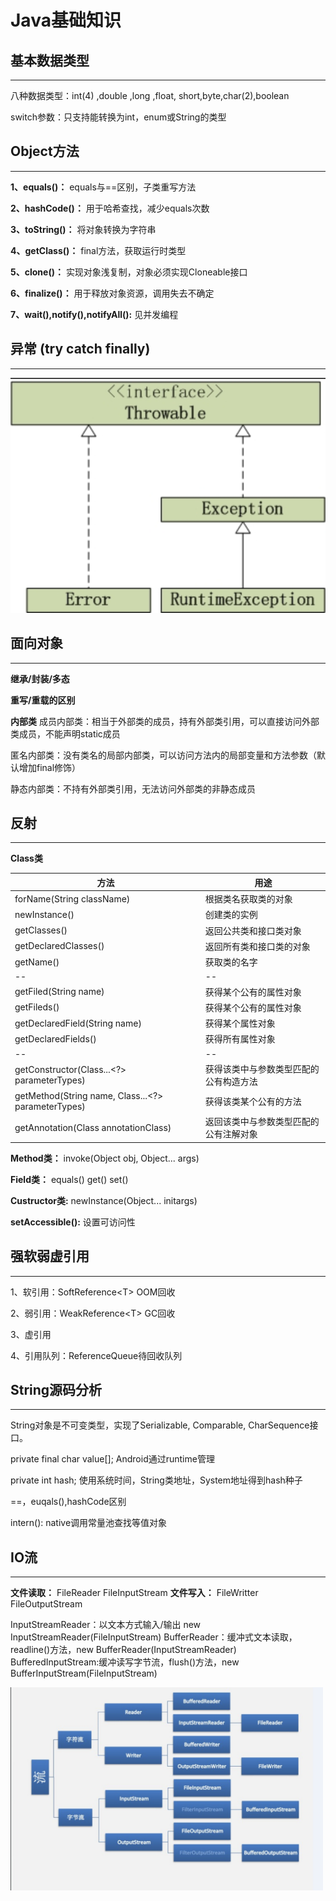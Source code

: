 # Java基础知识
## 基本数据类型
---
八种数据类型：int(4) ,double ,long ,float, short,byte,char(2),boolean

switch参数：只支持能转换为int，enum或String的类型

## Object方法
---

**1、equals()：** equals与==区别，子类重写方法

**2、hashCode()：** 用于哈希查找，减少equals次数


**3、toString()：** 将对象转换为字符串

**4、getClass()：** final方法，获取运行时类型

**5、clone()：** 实现对象浅复制，对象必须实现Cloneable接口

**6、finalize()：** 用于释放对象资源，调用失去不确定

**7、wait(),notify(),notifyAll():** 见并发编程

## 异常 (try catch finally)
---

![](../image/20191018203248.png)

## 面向对象
---
**继承/封装/多态**

**重写/重载的区别**

**内部类**
成员内部类：相当于外部类的成员，持有外部类引用，可以直接访问外部类成员，不能声明static成员

匿名内部类：没有类名的局部内部类，可以访问方法内的局部变量和方法参数（默认增加final修饰）

静态内部类：不持有外部类引用，无法访问外部类的非静态成员

## 反射
---
**Class类**

| 方法 | 用途|
|----|----|
|forName(String className) | 根据类名获取类的对象|
|newInstance()|创建类的实例|
|getClasses()|返回公共类和接口类对象|
|getDeclaredClasses()|返回所有类和接口类的对象|
|getName()|获取类的名字|
|--|--|
|getFiled(String name)|获得某个公有的属性对象|
|getFileds()|获得某个公有的属性对象|
|getDeclaredField(String name)|	获得某个属性对象|
|getDeclaredFields()|获得所有属性对象|
|--|--|
|getConstructor(Class...<?> parameterTypes)|	获得该类中与参数类型匹配的公有构造方法|
|getMethod(String name, Class...<?> parameterTypes)|	获得该类某个公有的方法
|getAnnotation(Class<A> annotationClass)|	返回该类中与参数类型匹配的公有注解对象


**Method类：** invoke(Object obj, Object... args)

**Field类：** equals() get() set()

**Custructor类:**  newInstance(Object... initargs)

**setAccessible():**  设置可访问性


## 强软弱虚引用
---

1、软引用：SoftReference\<T\>  OOM回收

2、弱引用：WeakReference\<T\>  GC回收

3、虚引用

4、引用队列：ReferenceQueue待回收队列


## String源码分析
---

String对象是不可变类型，实现了Serializable, Comparable, CharSequence接口。

private final char value[]; Android通过runtime管理

private int hash; 使用系统时间，String类地址，System地址得到hash种子

==，euqals(),hashCode区别 

intern():  native调用常量池查找等值对象

## IO流
---

**文件读取：** FileReader FileInputStream 
**文件写入：** FileWritter FileOutputStream 

InputStreamReader：以文本方式输入/输出 new InputStreamReader(FileInputStream)
BufferReader：缓冲式文本读取，readline()方法，new BufferReader(InputStreamReader)
BufferedInputStream:缓冲读写字节流，flush()方法，new BufferInputStream(FileInputStream)


<img src="../image/20191018203223.png" width="500"/>



